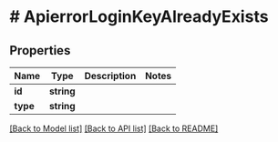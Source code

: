 # # ApierrorLoginKeyAlreadyExists

## Properties

Name | Type | Description | Notes
------------ | ------------- | ------------- | -------------
**id** | **string** |  |
**type** | **string** |  |

[[Back to Model list]](../../README.md#models) [[Back to API list]](../../README.md#endpoints) [[Back to README]](../../README.md)
